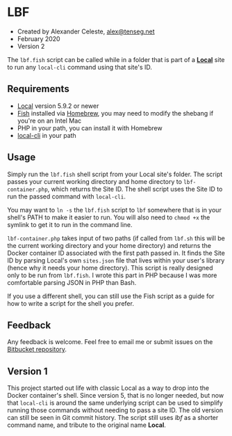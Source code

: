 # LBF

* Created by Alexander Celeste, [alex@tenseg.net](mailto:alex@tenseg.net)
* February 2020
* Version 2

The `lbf.fish` script can be called while in a folder that is part of a [**Local**](https://local.getflywheel.com) site to run any `local-cli` command using that site's ID.

## Requirements

* [Local](https://localwp.com) version 5.9.2 or newer
* [Fish](https://fishshell.com) installed via [Homebrew](https://brew.sh), you may need to modify the shebang if you're on an Intel Mac
* PHP in your path, you can install it with Homebrew
* [local-cli](https://www.npmjs.com/package/@getflywheel/local-cli) in your path
## Usage

Simply run the `lbf.fish` shell script from your Local site's folder. The script passes your current working directory and home directory to `lbf-container.php`, which returns the Site ID. The shell script uses the Site ID to run the passed command with `local-cli`.

You may want to `ln -s` the `lbf.fish` script to `lbf` somewhere that is in your shell's PATH to make it easier to run. You will also need to `chmod +x` the symlink to get it to run in the command line.

`lbf-container.php` takes input of two paths (if called from `lbf.sh` this will be the current working directory and your home directory) and returns the Docker container ID associated with the first path passed in. It finds the Site ID by parsing Local's own `sites.json` file that lives within your user's library (hence why it needs your home directory). This script is really designed only to be run from `lbf.fish`. I wrote this part in PHP because I was more comfortable parsing JSON in PHP than Bash.

If you use a different shell, you can still use the Fish script as a guide for how to write a script for the shell you prefer.

## Feedback

Any feedback is welcome. Feel free to email me or submit issues on the [Bitbucket repository](https://bitbucket.org/alexclst/lbf-container).

## Version 1

This project started out life with classic Local as a way to drop into the Docker container's shell. Since version 5, that is no longer needed, but now that `local-cli` is around the same underlying script can be used to simplify running those commands without needing to pass a site ID. The old version can still be seen in Git commit history. The script still uses *lbf* as a shorter command name, and tribute to the original name **Local**.
